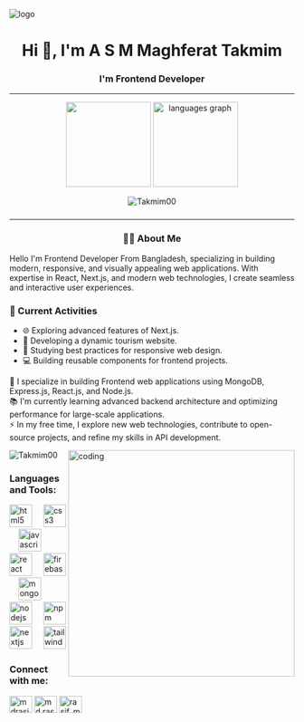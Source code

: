 ![logo](https://res.cloudinary.com/dvubt5hiv/image/upload/v1730266019/xdbfzqxmvr2uoozvqrza.jpg)
<h1 align="center">Hi 👋, I'm A S M Maghferat Takmim</h1>
<h3 align="center">I'm Frontend Developer</h3>

---
<div align="center">
  <img src="https://github-readme-stats.vercel.app/api?username=Takmim00&theme=dark&show_icons=true" height="150" />
  <img src="https://github-readme-stats.vercel.app/api/top-langs?username=Takmim00&locale=en&hide_title=false&layout=compact&card_width=320&langs_count=5&theme=dracula&hide_border=false&order=2" height="150" alt="languages graph"  />
</div>

<p align="center" href="https://git.io/streak-stats"><img src="https://streak-stats.demolab.com?user=Takmim00&theme=dark" alt="Takmim00" /></p>



###

---
<h3 align="center">👨‍💻 About Me</h3>
<p>Hello I'm Frontend Developer From Bangladesh, specializing in building modern, responsive, and visually appealing web applications. With expertise in React, Next.js, and modern web technologies, I create seamless and interactive user experiences.</p>

<h3 align="left">📌 Current Activities</h3>
<ul>
  <li>🌐 Exploring advanced features of Next.js.</li>
  <li>🛫 Developing a dynamic tourism website.</li>
  <li>📖 Studying best practices for responsive web design.</li>
  <li>💻 Building reusable components for frontend projects.</li>
</ul>

<p align="left">
   🔭 I specialize in building Frontend web applications using MongoDB, Express.js, React.js, and Node.js.<br>
   📚 I'm currently learning advanced backend architecture and optimizing performance for large-scale applications.<br>
   ⚡ In my free time, I explore new web technologies, contribute to open-source projects, and refine my skills in API development.<br>
</p>

<img align="right" alt="coding" width="400" src="https://i.pinimg.com/originals/f1/e7/34/f1e734f9cade86fe737a9aa404ad5677.gif">

<p align="left"> <img src="https://komarev.com/ghpvc/?username=Takmim00&label=Profile%20views&color=0e75b6&style=flat" alt="Takmim00"/> </p>






<h3 align="left">Languages and Tools:</h3>
<div align="left">
  <img src="https://cdn.jsdelivr.net/gh/devicons/devicon/icons/html5/html5-original.svg" height="40" alt="html5 logo"  />
  <img width="12" />
  <img src="https://cdn.jsdelivr.net/gh/devicons/devicon/icons/css3/css3-original.svg" height="40" alt="css3 logo"  />
  <img width="12" />
  <img src="https://cdn.jsdelivr.net/gh/devicons/devicon/icons/javascript/javascript-original.svg" height="40" alt="javascript logo"  />
  <img width="12" />
  <img src="https://cdn.jsdelivr.net/gh/devicons/devicon/icons/react/react-original.svg" height="40" alt="react logo"  />
  <img width="12" />
  <img src="https://cdn.jsdelivr.net/gh/devicons/devicon/icons/firebase/firebase-plain.svg" height="40" alt="firebase logo"  />
  <img width="12" />
  <img src="https://cdn.jsdelivr.net/gh/devicons/devicon/icons/mongodb/mongodb-original.svg" height="40" alt="mongodb logo"  />
  <img width="12" />
  <img src="https://cdn.jsdelivr.net/gh/devicons/devicon/icons/nodejs/nodejs-original.svg" height="40" alt="nodejs logo"  />
  <img width="12" />
  <img src="https://cdn.jsdelivr.net/gh/devicons/devicon/icons/npm/npm-original-wordmark.svg" height="40" alt="npm logo"  />
  <img src="https://cdn.jsdelivr.net/gh/devicons/devicon/icons/nextjs/nextjs-original.svg" height="40" alt="nextjs logo"  />
  <img width="12" />
  <img src="https://cdn.jsdelivr.net/gh/devicons/devicon/icons/tailwindcss/tailwindcss-original-wordmark.svg" height="40" alt="tailwindcss logo"  />
</div>


###
<h3 align="left">Connect with me:</h3>
<p align="left">
<a href="https://www.linkedin.com/in/asm-maghferat-takmim89/" target="blank"><img align="center" src="https://raw.githubusercontent.com/rahuldkjain/github-profile-readme-generator/master/src/images/icons/Social/linked-in-alt.svg" alt="mdrasif" height="30" width="40" /></a>
<a href="https://www.facebook.com/takmim00" target="blank"><img align="center" src="https://raw.githubusercontent.com/rahuldkjain/github-profile-readme-generator/master/src/images/icons/Social/facebook.svg" alt="md.rasif.315" height="30" width="40" /></a>
<a href="https://x.com/MTakmim58515" target="blank"><img align="center" src="https://raw.githubusercontent.com/rahuldkjain/github-profile-readme-generator/master/src/images/icons/Social/twitter.svg" alt="rasif_md9118" height="30" width="40" /></a>
</p>






